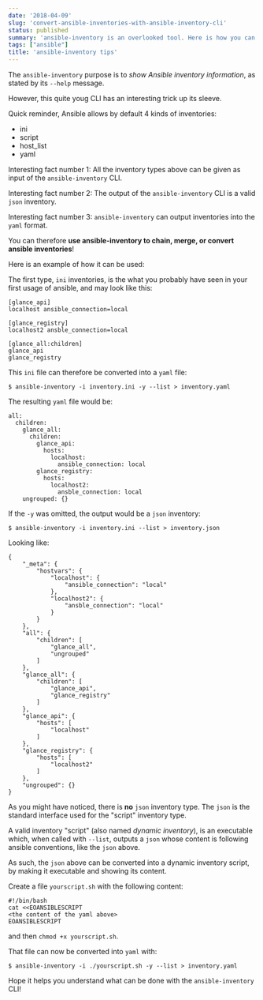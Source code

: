 ```yaml
---
date: '2018-04-09'
slug: 'convert-ansible-inventories-with-ansible-inventory-cli'
status: published
summary: 'ansible-inventory is an overlooked tool. Here is how you can use it.'
tags: ["ansible"]
title: 'ansible-inventory tips'
---
```


The `ansible-inventory` purpose is to *show Ansible inventory
information*, as stated by its `--help` message.

However, this quite youg CLI has an interesting trick up its sleeve.

Quick reminder, Ansible allows by default 4 kinds of inventories:

-   ini
-   script
-   host\_list
-   yaml

Interesting fact number 1: All the inventory types above can be given as
input of the `ansible-inventory` CLI.

Interesting fact number 2: The output of the `ansible-inventory` CLI is
a valid `json` inventory.

Interesting fact number 3: `ansible-inventory` can output inventories
into the `yaml` format.

You can therefore **use ansible-inventory to chain, merge, or convert
ansible inventories**!

Here is an example of how it can be used:

The first type, `ini` inventories, is the what you probably have seen in
your first usage of ansible, and may look like this:

``` {.ini}
[glance_api]
localhost ansible_connection=local

[glance_registry]
localhost2 ansble_connection=local

[glance_all:children]
glance_api
glance_registry
```

This `ini` file can therefore be converted into a `yaml` file:

``` {.shell-session}
$ ansible-inventory -i inventory.ini -y --list > inventory.yaml
```

The resulting `yaml` file would be:

``` {.yaml}
all:
  children:
    glance_all:
      children:
        glance_api:
          hosts:
            localhost:
              ansible_connection: local
        glance_registry:
          hosts:
            localhost2:
              ansble_connection: local
    ungrouped: {}
```

If the `-y` was omitted, the output would be a `json` inventory:

``` {.shell-session}
$ ansible-inventory -i inventory.ini --list > inventory.json
```

Looking like:

``` {.json}
{
    "_meta": {
        "hostvars": {
            "localhost": {
                "ansible_connection": "local"
            },
            "localhost2": {
                "ansble_connection": "local"
            }
        }
    },
    "all": {
        "children": [
            "glance_all",
            "ungrouped"
        ]
    },
    "glance_all": {
        "children": [
            "glance_api",
            "glance_registry"
        ]
    },
    "glance_api": {
        "hosts": [
            "localhost"
        ]
    },
    "glance_registry": {
        "hosts": [
            "localhost2"
        ]
    },
    "ungrouped": {}
}
```

As you might have noticed, there is **no** `json` inventory type. The
`json` is the standard interface used for the \"script\" inventory type.

A valid inventory \"script\" (also named *dynamic inventory*), is an
executable which, when called with `--list`, outputs a `json` whose
content is following ansible conventions, like the `json` above.

As such, the `json` above can be converted into a dynamic inventory
script, by making it executable and showing its content.

Create a file `yourscript.sh` with the following content:

``` {.bash}
#!/bin/bash
cat <<EOANSIBLESCRIPT
<the content of the yaml above>
EOANSIBLESCRIPT
```

and then `chmod +x yourscript.sh`.

That file can now be converted into `yaml` with:

``` {.console}
$ ansible-inventory -i ./yourscript.sh -y --list > inventory.yaml
```

Hope it helps you understand what can be done with the
`ansible-inventory` CLI!
